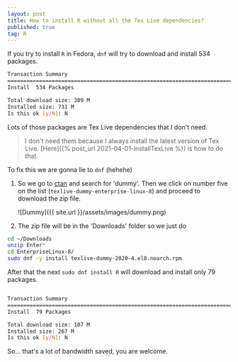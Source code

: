 ```yaml
---
layout: post
title: How to install R without all the Tex Live dependencies?
published: true
tag: R
---
```




If you try to install `R` in Fedora, `dnf` will try to download and install 534 packages.

```bash
Transaction Summary
================================================================================
Install  534 Packages

Total download size: 309 M
Installed size: 731 M
Is this ok [y/N]: N
```

Lots of those packages are Tex Live dependencies that I don't need.

> I don't need them because I always install the latest version of Tex Live. [Here]({% post_url 2021-04-01-installTexLive %}) is how to do that.


 To fix this we are gonna lie to `dnf` (hehehe)


 1. So we go to [ctan](https://www.ctan.org/) and search for 'dummy'. Then we click on number five on the list (`texlive-dummy-enterprise-linux-8`) and proceed to download the zip file.

    ![Dummy]({{ site.url }}/assets/images/dummy.png)

 2. The zip file will be in the 'Downloads' folder so we just do

 ```bash
 cd ~/Downloads
 unzip Enter*
 cd EnterpriseLinux-8/
 sudo dnf -y install texlive-dummy-2020-4.el8.noarch.rpm
 ```

After that the next `sudo dnf install R` will download and install  only 79 packages.

```bash

Transaction Summary
================================================================================
Install  79 Packages

Total download size: 107 M
Installed size: 267 M
Is this ok [y/N]: N
```

So... that's a lot of bandwidth saved, you are welcome.
